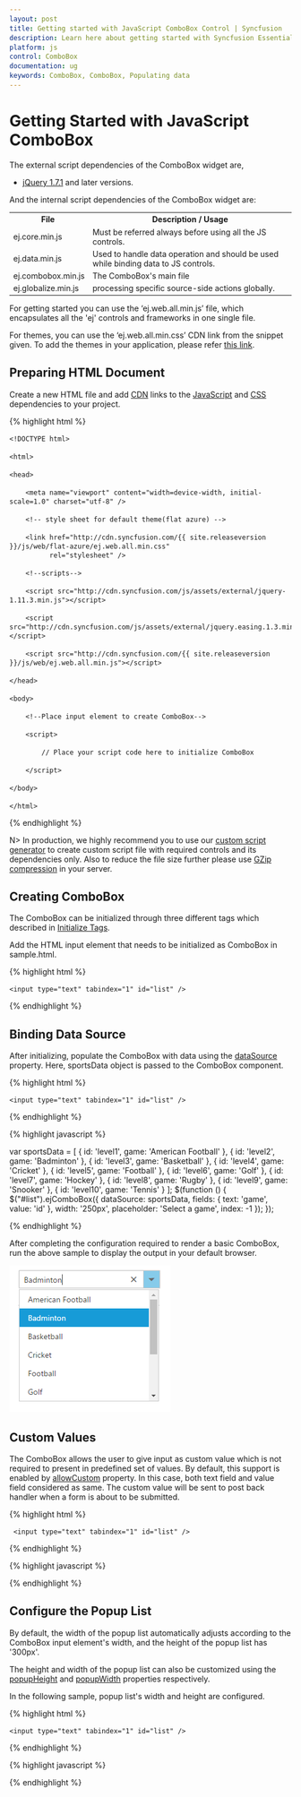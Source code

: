 ```yaml
---
layout: post
title: Getting started with JavaScript ComboBox Control | Syncfusion
description: Learn here about getting started with Syncfusion Essential Studio JavaScript ComboBox control, its elements, and more.
platform: js
control: ComboBox
documentation: ug
keywords: ComboBox, ComboBox, Populating data
---
```


# Getting Started with JavaScript ComboBox

The external script dependencies of the ComboBox widget are,

* [jQuery 1.7.1](http://jquery.com/) and later versions.

And the internal script dependencies of the ComboBox widget are:

<table>
	<tr>
		<th>File </th>
		<th>Description / Usage </th>
	</tr>
	<tr>
		<td>ej.core.min.js</td>
		<td>Must be referred always before using all the JS controls.</td>
	</tr>
	<tr>
		<td>ej.data.min.js</td>
		<td>Used to handle data operation and should be used while binding data to JS controls.</td>
	</tr>
	<tr>
		<td>ej.combobox.min.js</td>
		<td>The ComboBox's main file</td>
	</tr>
	<tr>
		<td>ej.globalize.min.js</td>
		<td>processing specific source-side actions globally.</td>
	</tr>
</table>

For getting started you can use the ‘ej.web.all.min.js’ file, which encapsulates all the 'ej' controls and frameworks in one single file.<br/> 

For themes, you can use the ‘ej.web.all.min.css’ CDN link from the snippet given. To add the themes in your application, please refer [this link](https://help.syncfusion.com/js/theming-in-essential-javascript-components#adding-specific-theme-to-your-application).


## Preparing HTML Document

Create a new HTML file and add [CDN](https://help.syncfusion.com/js/cdn) links to the [JavaScript](https://help.syncfusion.com/js/dependencies) and [CSS](https://help.syncfusion.com/js/theming-in-essential-javascript-components) dependencies to your project.

{% highlight html %}

    <!DOCTYPE html>

    <html>

    <head>

        <meta name="viewport" content="width=device-width, initial-scale=1.0" charset="utf-8" />

        <!-- style sheet for default theme(flat azure) -->

        <link href="http://cdn.syncfusion.com/{{ site.releaseversion }}/js/web/flat-azure/ej.web.all.min.css"
              rel="stylesheet" />

        <!--scripts-->

        <script src="http://cdn.syncfusion.com/js/assets/external/jquery-1.11.3.min.js"></script>

        <script src="http://cdn.syncfusion.com/js/assets/external/jquery.easing.1.3.min.js"></script>

        <script src="http://cdn.syncfusion.com/{{ site.releaseversion }}/js/web/ej.web.all.min.js"></script>

    </head>

    <body>

        <!--Place input element to create ComboBox-->

        <script>

            // Place your script code here to initialize ComboBox

        </script>

    </body>

    </html>

{% endhighlight %}

 N>  In production, we highly recommend you to use our [custom script generator](https://help.syncfusion.com/js/custom-script-generator#) to create custom script file with required controls and its dependencies only. Also to reduce the file size further please use [GZip compression](https://developers.google.com/web/fundamentals/performance/optimizing-content-efficiency/optimize-encoding-and-transfer?hl=en#text-compression-with-gzip) in your server. 

## Creating ComboBox

The ComboBox can be initialized through three different tags which described in [Initialize Tags](https://help.syncfusion.com/js/combobox/initialize-tags).

Add the HTML input element that needs to be initialized as ComboBox in sample.html.


{% highlight html %}
	
	<input type="text" tabindex="1" id="list" />
			
{% endhighlight %}

## Binding Data Source

After initializing, populate the ComboBox with data using the [dataSource](https://help.syncfusion.com/api/js/ejcombobox#members:datasource) property. Here, sportsData object is passed to the ComboBox component.	
	
{% highlight html %}
	
	<input type="text" tabindex="1" id="list" />
			
{% endhighlight %}
		
{% highlight javascript %}	

var sportsData = [
	{ id: 'level1', game: 'American Football' }, { id: 'level2', game: 'Badminton' },
	{ id: 'level3', game: 'Basketball' }, { id: 'level4', game: 'Cricket' },
	{ id: 'level5', game: 'Football' }, { id: 'level6', game: 'Golf' },
	{ id: 'level7', game: 'Hockey' }, { id: 'level8', game: 'Rugby' },
	{ id: 'level9', game: 'Snooker' }, { id: 'level10', game: 'Tennis' }
];
$(function () {
	$("#list").ejComboBox({
		dataSource: sportsData,
		fields: { text: 'game', value: 'id' },
		width: '250px',
		placeholder: 'Select a game',
		index: -1
	});
});			
		
{% endhighlight %}

After completing the configuration required to render a basic ComboBox, run the above sample to display the output in your default browser.
	
![Getting_Started_Image1](Getteing-Started_images/Getteing-Started_img1.png)

## Custom Values

The ComboBox allows the user to give input as custom value which is not required to present in predefined set of values. By default, this support is enabled by [allowCustom](https://help.syncfusion.com/api/js/ejcombobox#members:allowcustom) property. In this case, both text field and value field considered as same. The custom value will be sent to post back handler when a form is about to be submitted.

{% highlight html %}
	
	 <input type="text" tabindex="1" id="list" />
			
{% endhighlight %}
	
{% highlight javascript %}	
	
<script type="text/javascript">
var sportsData = [
	{ Id: 'game1', Game: 'Badminton' },
	{ Id: 'game2', Game: 'Football' },
	{ Id: 'game3', Game: 'Tennis' }
];
$(function () {
	$("#list").ejComboBox({
		//set the data to dataSource property
		dataSource: sportsData,
		// By default, its enabled. For your better understanding, showcase this property here.
		allowCustom: true,
		// maps the appropriate column to fields property
		fields: { text: 'Game', value: 'Id' },
		// set placeholder to ComboBox input element
		placeholder: "Select a game"
	});
});
</script>	
		
{% endhighlight %}

## Configure the Popup List

By default, the width of the popup list automatically adjusts according to the ComboBox input element's width, and the height of the popup list has '300px'.

The height and width of the popup list can also be customized using the [popupHeight](https://help.syncfusion.com/api/js/ejcombobox#members:popupheight) and [popupWidth](https://help.syncfusion.com/api/js/ejcombobox#members:popupwidth) properties respectively.

In the following sample, popup list's width and height are configured.

{% highlight html %}

	<input type="text" tabindex="1" id="list" />

{% endhighlight %}
	
{% highlight javascript %}	
	
<script type="text/javascript">
var sportsData = [
	{ Id: 'game1', Game: 'Badminton' },
	{ Id: 'game2', Game: 'Football' },
	{ Id: 'game3', Game: 'Tennis' }
];
$(function () {
	$("#list").ejComboBox({
		//set the data to dataSource property
		dataSource: sportsData,
		// By default, its enabled. For your better understanding, showcase this property here.
		allowCustom: true,
		//set height to popup list
		popupHeight: '200px',
		//set width to popup list
		popupWidth: '250px',
		// maps the appropriate column to fields property
		fields: { text: 'Game', value: 'Id' },
		// set placeholder to ComboBox input element
		placeholder: "Select a game"
	});
});
</script>	
		
{% endhighlight %}

